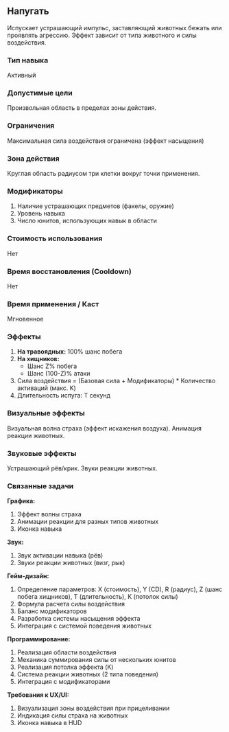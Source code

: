 ## Напугать

Испускает устрашающий импульс, заставляющий животных бежать или проявлять агрессию. Эффект зависит от типа животного и силы воздействия.

### Тип навыка
Активный

### Допустимые цели
Произвольная область в пределах зоны действия.

### Ограничения
Максимальная сила воздействия ограничена (эффект насыщения)

### Зона действия
Круглая область радиусом три клетки вокруг точки применения.

### Модификаторы
1. Наличие устрашающих предметов (факелы, оружие)
2. Уровень навыка
3. Число юнитов, использующих навык в области

### Стоимость использования
Нет

### Время восстановления (Cooldown)
Нет

### Время применения / Каст
Мгновенное

### Эффекты
1. **На травоядных:** 100% шанс побега
2. **На хищников:**
    - Шанс Z% побега
    - Шанс (100-Z)% атаки
3. Сила воздействия = (Базовая сила + Модификаторы) * Количество активаций (макс. K)
4. Длительность испуга: T секунд

### Визуальные эффекты
Визуальная волна страха (эффект искажения воздуха). Анимация реакции животных.

### Звуковые эффекты
Устрашающий рёв/крик. Звуки реакции животных.

### Связанные задачи

**Графика:**
1. Эффект волны страха
2. Анимации реакции для разных типов животных
3. Иконка навыка

**Звук:**
1. Звук активации навыка (рёв)
2. Звуки реакции животных (визг, рык)

**Гейм-дизайн:**
1. Определение параметров: X (стоимость), Y (CD), R (радиус), Z (шанс побега хищников), T (длительность), K (потолок силы)
2. Формула расчета силы воздействия
3. Баланс модификаторов
4. Разработка системы насыщения эффекта
5. Интеграция с системой поведения животных

**Программирование:**
1. Реализация области воздействия
2. Механика суммирования силы от нескольких юнитов
3. Реализация потолка эффекта (K)
4. Система реакции животных (2 типа поведения)
5. Интеграция с модификаторами

**Требования к UX/UI:**
1. Визуализация зоны воздействия при прицеливании
2. Индикация силы страха на животных
3. Иконка навыка в HUD